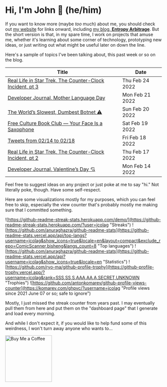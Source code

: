 # Hi, I'm John 👋 (he/him)

If you want to know more (maybe *too* much) about me, you should check out [my website](https://john.colagioia.net/) for links onward, including [my blog, **Entropy Arbitrage**](https://john.colagioia.net/blog).  But the short version is that, in my spare time, I work on projects that amuse me, whether it's learning about some corner of technology, prototyping new ideas, or just writing out what might be useful later on down the line.

Here's a sample of topics I've been talking about, this past week or so on the blog.

|Title|Date|
|-----|-------|
|[Real Life in Star Trek, The Counter-Clock Incident, pt 3](https://john.colagioia.net/blog/2022/02/24/counter3.html)|Thu Feb 24 2022|
|[Developer Journal, Mother Language Day](https://john.colagioia.net/blog/2022/02/21/language.html)|Mon Feb 21 2022|
|[The World’s Slowest, Dumbest Botnet ⚠️](https://john.colagioia.net/blog/2022/02/20/shakedown.html)|Sun Feb 20 2022|
|[Free Culture Book Club — Your Face Is a Saxophone](https://john.colagioia.net/blog/2022/02/19/saxophone.html)|Sat Feb 19 2022|
|[Tweets from 02/14 to 02/18](https://john.colagioia.net/blog/media/2022/02/18/week.html)|Fri Feb 18 2022|
|[Real Life in Star Trek, The Counter-Clock Incident, pt 2](https://john.colagioia.net/blog/2022/02/17/counter2.html)|Thu Feb 17 2022|
|[Developer Journal, Valentine’s Day 💘](https://john.colagioia.net/blog/2022/02/14/valentine.html)|Mon Feb 14 2022|

Feel free to suggest ideas on any project or just poke at me to say "hi." Not literally poke, though. Have some self-respect.

Here are some visualizations mostly for my purposes, which you can feel free to skip, especially the view counter that's probably mostly me making sure that I committed something.

![https://github-readme-streak-stats.herokuapp.com/demo/](https://github-readme-streak-stats.herokuapp.com/?user=jcolag "Streaks")
![https://github.com/anuraghazra/github-readme-stats](https://github-readme-stats.vercel.app/api/top-langs?username=jcolag&show_icons=true&locale=en&layout=compact&exclude_repo=ComicScanner,bisheng&langs_count=8 "Top languages")
![https://github.com/anuraghazra/github-readme-stats](https://github-readme-stats.vercel.app/api?username=jcolag&show_icons=true&locale=en "Statistics")
![https://github.com/ryo-ma/github-profile-trophy](https://github-profile-trophy.vercel.app/?username=jcolag&rank=SSS,SS,S,AAA,AA,A,SECRET,UNKNOWN "Trophies")
![https://github.com/antonkomarev/github-profile-views-counter](https://komarev.com/ghpvc/?username=jcolag "Profile views since 2021 June 07 or so; safe to ignore")

Mostly, I just missed the streak counter from years past.  I may eventually pull them from here and put them on the "dashboard page" that I generate and load every morning.

And while I don't expect it, if you would like to help fund some of this weirdness, I won't turn away anyone who wants to...

[<img src="https://cdn.buymeacoffee.com/buttons/v2/default-yellow.png" alt="Buy Me a Coffee" width="150px"/>](https://www.buymeacoffee.com/jcolag)
